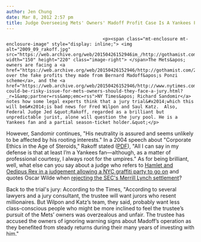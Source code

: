 ```yaml
---
author: Jen Chung
date: Mar 8, 2012 2:57 pm
title: Judge Overseeing Mets' Owners' Madoff Profit Case Is A Yankees Fan
---
```


	
										<p><span class="mt-enclosure mt-enclosure-image" style="display: inline;"> <img alt="2009_09_rakoff.jpg" src="https://web.archive.org/web/20150426152946im_/http://gothamist.com/attachments/jen/2009_09_rakoff.jpg" width="150" height="220" class="image-right"> </span>The Mets&apos; owners are facing a <a href="https://web.archive.org/web/20150426152946/http://gothamist.com/2012/03/05/met_owners_owe_at_least_83_million.php">trial over the fake profits they made from Bernard Madoff&apos;s Ponzi scheme</a>, and the <a href="https://web.archive.org/web/20150426152946/http://www.nytimes.com/2012/03/08/sports/baseball/wealth-could-be-risky-issue-for-mets-owners-should-they-face-a-jury.html?_r=1&amp;partner=rss&amp;emc=rss">NY Times&apos; Richard Sandomir</a> notes how some legal experts think that a jury trial&#x2014;which this will be&#x2014;is bad news for Fred Wilpon and Saul Katz.  Also, Federal Judge Jed &quot;Rakoff, regarded as a brilliant but unpredictable jurist, alone will question the jury pool. He is a Yankees fan and a partial season-ticket holder.&quot;</p>

<p>However, Sandomir continues, &quot;His neutrality is assured and seems unlikely to be affected by his rooting interests.&quot;  In a 2004 speech about &quot;Corporate Ethics in the Age of Steroids,&quot; Rakoff stated (<a href="https://web.archive.org/web/20150426152946/http://www.nycbar.org/pdf/report/CORPORATE_ETHICS.pdf">PDF</a>), &quot;All I can say in my defense is that at least I&#x2019;m a Yankees fan&#x2014;although, as a matter of professional courtesy, I always root for the umpires.&quot;  As for being brilliant, well, what else can you say about a judge who refers to <a href="https://web.archive.org/web/20150426152946/http://gothamist.com/2005/08/23/eckos_graffiti_party_is_on.php">Hamlet and Oedipus Rex in a judgement allowing a NYC graffiti party to go on</a> and quotes Oscar Wilde when <a href="https://web.archive.org/web/20150426152946/http://gothamist.com/2009/09/14/judge_quotes_oscar_wilde_while_reje.php">rejecting the SEC&apos;s Merrill Lynch settlement</a>?</p>

<p>Back to the trial&apos;s jury: According to the Times, &quot;According to several lawyers and a jury consultant, the trustee will want jurors who resent millionaires. But Wilpon and Katz&#x2019;s team, they said, probably want less class-conscious people who might be more inclined to feel the trustee&#x2019;s pursuit of the Mets&#x2019; owners was overzealous and unfair. The trustee has accused the owners of ignoring warning signs about Madoff&#x2019;s operation as they benefited from steady returns during their many years of investing with him.&quot;</p>					
										
									
				